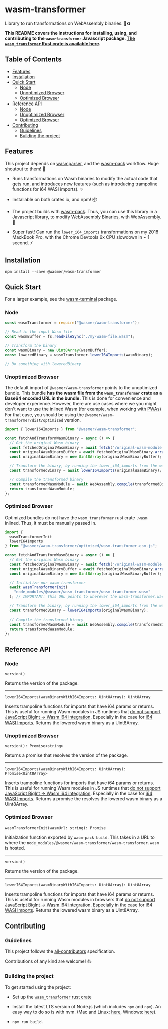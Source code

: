 # wasm-transformer

Library to run transformations on WebAssembly binaries. 🦀♻️

**This README covers the instructions for installing, using, and contributing to the `wasm-transformer` Javascript package. [The `wasm_transformer` Rust crate is available here](../../packages/wasm-transformer).**

## Table of Contents

- [Features](#features)
- [Installation](#installation)
- [Quick Start](#quick-start)
  - [Node](#node)
  - [Unoptimized Browser](#unoptimized-browser)
  - [Optimized Browser](#optimized-browser)
- [Reference API](#reference-api)
  - [Node](#node-1)
  - [Unoptimized Browser](#unoptimized-browser-1)
  - [Optimized Browser](#optimized-browser-1)
- [Contributing](#contributing)
  - [Guidelines](#guidelines)
  - [Building the project](#building-the-project)

## Features

This project depends on [wasmparser](https://github.com/yurydelendik/wasmparser.rs), and the [wasm-pack](https://github.com/rustwasm/wasm-pack) workflow. Huge shoutout to them! 🙏

- Runs transformations on Wasm binaries to modify the actual code that gets run, and introduces new features (such as introducing trampoline functions for i64 WASI imports). ✨

- Installable on both crates.io, and npm! 📦

- The project builds with [wasm-pack](https://github.com/rustwasm/wasm-pack). Thus, you can use this library in a Javascript library, to modify WebAssembly Binaries, with WebAssembly. 🤯

- Super fast! Can run the `lower_i64_imports` transformations on my 2018 MackBook Pro, with the Chrome Devtools 6x CPU slowdown in ~ 1 second. ⚡

## Installation

```
npm install --save @wasmer/wasm-transformer
```

## Quick Start

For a larger example, see the [wasm-terminal](../../packages/wasm-terminal) package.

### Node

```js
const wasmTransformer = require("@wasmer/wasm-transformer");

// Read in the input Wasm file
const wasmBuffer = fs.readFileSync("./my-wasm-file.wasm");

// Transform the binary
const wasmBinary = new Uint8Array(wasmBuffer);
const loweredBinary = wasmTransformer.lowerI64Imports(wasmBinary);

// Do something with loweredBinary
```

### Unoptimized Browser

The default import of `@wasmer/wasm-transformer` points to the unoptimized bundle. This bundle **has the wasm file from the `wasm_transformer` crate as a Base64 encoded URL in the bundle.** This is done for convenience and developer experience. However, there are use cases where we you might don't want to use the inlined Wasm (for example, when working with [PWAs](https://developers.google.com/web/progressive-web-apps)) For that case, you should be using the `@wasmer/wasm-transformer/dist/optimized` version.

```js
import { lowerI64Imports } from "@wasmer/wasm-transformer";

const fetchAndTransformWasmBinary = async () => {
  // Get the original Wasm binary
  const fetchedOriginalWasmBinary = await fetch("/original-wasm-module.wasm");
  const originalWasmBinaryBuffer = await fetchedOriginalWasmBinary.arrayBuffer();
  const originalWasmBinary = new Uint8Array(originalWasmBinaryBuffer);

  // Transform the binary, by running the lower_i64_imports from the wasm-transformer
  const transformedBinary = await lowerI64Imports(originalWasmBinary);

  // Compile the transformed binary
  const transformedWasmModule = await WebAssembly.compile(transformedBinary);
  return transformedWasmModule;
};
```

### Optimized Browser

Optimized bundles do not have the `wasm_transformer` rust crate `.wasm` inlined. Thus, it must be manually passed in.

```js
import {
  wasmTransformerInit
  lowerI64Imports
} from "@wasmer/wasm-transformer/optimized/wasm-transformer.esm.js";

const fetchAndTransformWasmBinary = async () => {
  // Get the original Wasm binary
  const fetchedOriginalWasmBinary = await fetch("/original-wasm-module.wasm");
  const originalWasmBinaryBuffer = await fetchedOriginalWasmBinary.arrayBuffer();
  const originalWasmBinary = new Uint8Array(originalWasmBinaryBuffer);

  // Initialize our wasm-transformer
  await wasmTransformerInit(
    "node_modules/@wasmer/wasm-transformer/wasm-transformer.wasm"
  ); // IMPORTANT: This URL points to wherever the wasm-transformer.wasm is hosted

  // Transform the binary, by running the lower_i64_imports from the wasm-transformer
  const transformedBinary = lowerI64Imports(originalWasmBinary);

  // Compile the transformed binary
  const transformedWasmModule = await WebAssembly.compile(transformedBinary);
  return transformedWasmModule;
};
```

## Reference API

### Node

`version()`

Returns the version of the package.

---

`lowerI64Imports(wasmBinaryWithI64Imports: Uint8Array): Uint8Array`

Inserts trampoline functions for imports that have i64 params or returns. This is useful for running Wasm modules in JS runtimes that [do not support JavaScript BigInt -> Wasm i64 integration](https://github.com/WebAssembly/proposals/issues/7). Especially in the case for [i64 WASI Imports](https://github.com/CraneStation/wasmtime/blob/master/docs/WASI-api.md#clock_time_get). Returns the lowered wasm binary as a Uint8Array.

### Unoptimized Browser

`version(): Promise<string>`

Returns a promise that resolves the version of the package.

---

`lowerI64Imports(wasmBinaryWithI64Imports: Uint8Array): Promise<Uint8Array>`

Inserts trampoline functions for imports that have i64 params or returns. This is useful for running Wasm modules in JS runtimes that [do not support JavaScript BigInt -> Wasm i64 integration](https://github.com/WebAssembly/proposals/issues/7). Especially in the case for [i64 WASI Imports](https://github.com/CraneStation/wasmtime/blob/master/docs/WASI-api.md#clock_time_get). Returns a promise the resolves the lowered wasm binary as a Uint8Array.

### Optimized Browser

`wasmTransformerInit(wasmUrl: string): Promise`

Initialzation function exported by `wasm-pack build`. This takes in a URL to where the `node_modules/@wasmer/wasm-transformer/wasm-transformer.wasm` is hosted.

---

`version()`

Returns the version of the package.

---

`lowerI64Imports(wasmBinaryWithI64Imports: Uint8Array): Uint8Array`

Inserts trampoline functions for imports that have i64 params or returns. This is useful for running Wasm modules in browsers that [do not support JavaScript BigInt -> Wasm i64 integration](https://github.com/WebAssembly/proposals/issues/7). Especially in the case for [i64 WASI Imports](https://github.com/CraneStation/wasmtime/blob/master/docs/WASI-api.md#clock_time_get). Returns the lowered wasm binary as a Uint8Array.

## Contributing

### Guidelines

This project follows the [all-contributors](https://github.com/kentcdodds/all-contributors) specification.

Contributions of any kind are welcome! 👍

### Building the project

To get started using the project:

- Set up the [`wasm_transformer` rust crate](../../crates/wasm_transformer)

- Install the latest LTS version of Node.js (which includes `npm` and `npx`). An easy way to do so is with nvm. (Mac and Linux: [here](https://github.com/creationix/nvm), Windows: [here](https://github.com/coreybutler/nvm-windows)).

- `npm run build`.
